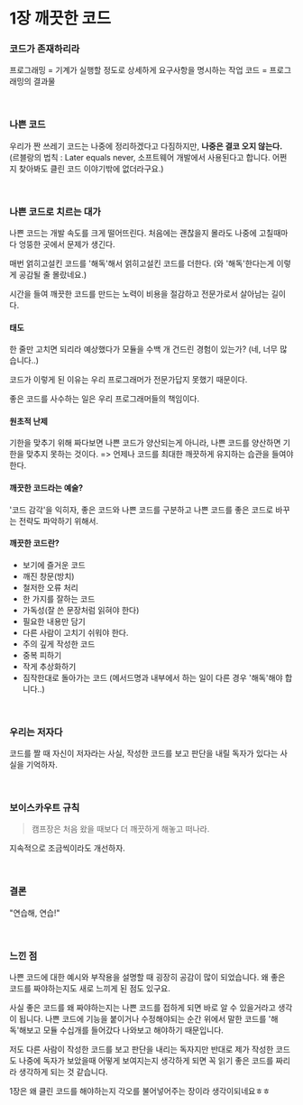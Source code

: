 # 1장 깨끗한 코드

### 코드가 존재하리라

프로그래밍 = 기계가 실행할 정도로 상세하게 요구사항을 명시하는 작업
코드 = 프로그래밍의 결과물

<br>

### 나쁜 코드

우리가 짠 쓰레기 코드는 나중에 정리하겠다고 다짐하지만, **나중은 결코 오지 않는다.**
(르블랑의 법칙 : Later equals never, 소프트웨어 개발에서 사용된다고 합니다. 어쩐지 찾아봐도 클린 코드 이야기밖에 없더라구요.)

<br>

### 나쁜 코드로 치르는 대가

나쁜 코드는 개발 속도를 크게 떨어뜨린다. 
처음에는 괜찮을지 몰라도 나중에 고칠때마다 엉뚱한 곳에서 문제가 생긴다.

매번 얽히고설킨 코드를 '해독'해서 얽히고설킨 코드를 더한다.
(와 '해독'한다는게 이렇게 공감될 줄 몰랐네요.)

시간을 들여 깨끗한 코드를 만드는 노력이 비용을 절감하고 전문가로서 살아남는 길이다.


#### 태도

한 줄만 고치면 되리라 예상했다가 모듈을 수백 개 건드린 경험이 있는가?
(네, 너무 많습니다..)

코드가 이렇게 된 이유는 우리 프로그래머가 전문가답지 못했기 때문이다.

좋은 코드를 사수하는 일은 우리 프로그래머들의 책임이다.


#### 원초적 난제

기한을 맞추기 위해 짜다보면 나쁜 코드가 양산되는게 아니라,
나쁜 코드를 양산하면 기한을 맞추지 못하는 것이다.
=> 언제나 코드를 최대한 깨끗하게 유지하는 습관을 들여야 한다.

#### 깨끗한 코드라는 예술?

'코드 감각'을 익히자, 좋은 코드와 나쁜 코드를 구분하고 나쁜 코드를 좋은 코드로 바꾸는 전략도 파악하기 위해서.

#### 깨끗한 코드란?

- 보기에 즐거운 코드
- 깨진 창문(방치)
- 철저한 오류 처리
- 한 가지를 잘하는 코드
- 가독성(잘 쓴 문장처럼 읽혀야 한다)
- 필요한 내용만 담기
- 다른 사람이 고치기 쉬워야 한다.
- 주의 깊게 작성한 코드
- 중복 피하기
- 작게 추상화하기
- 짐작한대로 돌아가는 코드 (메서드명과 내부에서 하는 일이 다른 경우 '해독'해야 합니다..)

<br>

### 우리는 저자다

코드를 짤 때 자신이 저자라는 사실, 작성한 코드를 보고 판단을 내릴 독자가 있다는 사실을 기억하자.

<br>

### 보이스카우트 규칙

> 캠프장은 처음 왔을 때보다 더 깨끗하게 해놓고 떠나라.

지속적으로 조금씩이라도 개선하자.

<br>

### 결론

"연습해, 연습!"

<br>

### 느낀 점
나쁜 코드에 대한 예시와 부작용을 설명할 때 굉장히 공감이 많이 되었습니다.
왜 좋은 코드를 짜야하는지도 새로 느끼게 된 점도 있구요.

사실 좋은 코드를 왜 짜야하는지는 나쁜 코드를 접하게 되면 바로 알 수 있을거라고 생각이 됩니다. 나쁜 코드에 기능을 붙이거나 수정해야되는 순간 위에서 말한 코드를 '해독'해보고 모듈 수십개를 들어갔다 나와보고 해야하기 때문입니다.

저도 다른 사람이 작성한 코드를 보고 판단을 내리는 독자지만 반대로 제가 작성한 코드도 나중에 독자가 보았을때 어떻게 보여지는지 생각하게 되면 꼭 읽기 좋은 코드를 짜리라 생각하게 되는 것 같습니다.

1장은 왜 클린 코드를 해야하는지 각오를 불어넣어주는 장이라 생각이되네요ㅎㅎ
